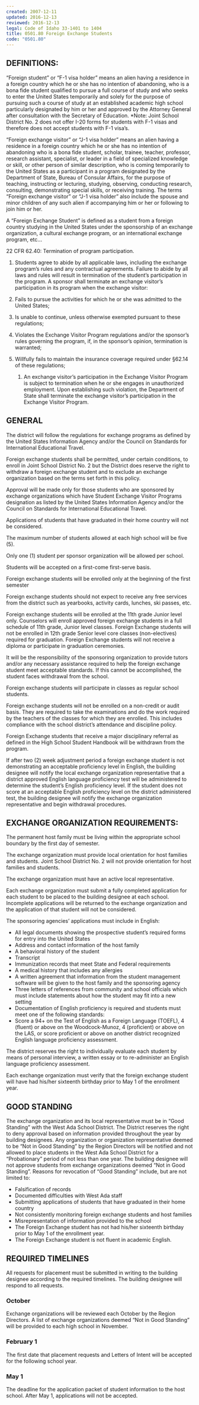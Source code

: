 ```yaml
---
created: 2007-12-11
updated: 2016-12-13
reviewed: 2016-12-13
legal: Code of Idaho 33-1401 to 1404
title: 0501.80 Foreign Exchange Students
code: "0501.80"
---
```


## DEFINITIONS:

“Foreign student” or “F-1 visa holder” means an alien having a residence in a foreign country which he or she has no intention of abandoning, who is a bona fide student qualified to pursue a full course of study and who seeks to enter the United States temporarily and solely for the purpose of pursuing such a course of study at an established academic high school particularly designated by him or her and approved by the Attorney General after consultation with the Secretary of Education. *Note: Joint School District No. 2 does not offer I-20 forms for students with F-1 visas and therefore does not accept students with F-1 visa’s.

“Foreign exchange visitor” or “J-1 visa holder” means an alien having a residence in a foreign country which he or she has no intention of abandoning who is a bona fide student, scholar, trainee, teacher, professor, research assistant, specialist, or leader in a field of specialized knowledge or skill, or other person of similar description, who is coming temporarily to the United States as a participant in a program designated by the Department of State, Bureau of Consular Affairs, for the purpose of teaching, instructing or lecturing, studying, observing, conducting research, consulting, demonstrating special skills, or receiving training. The terms “Foreign exchange visitor” or “J-1 visa holder” also include the spouse and minor children of any such alien if accompanying him or her or following to join him or her.

A “Foreign Exchange Student” is defined as a student from a foreign country studying in the United States under the sponsorship of an exchange organization, a cultural exchange program, or an international exchange program, etc...

22 CFR 62.40: Termination of program participation.

1. Students agree to abide by all applicable laws, including the exchange program’s rules and any contractual
agreements. Failure to abide by all laws and rules will result in termination of the student’s participation in the
program. A sponsor shall terminate an exchange visitor’s participation in its program when the exchange visitor:

1. Fails to pursue the activities for which he or she was admitted to the United States;
1. Is unable to continue, unless otherwise exempted pursuant to these regulations;
1. Violates the Exchange Visitor Program regulations and/or the sponsor’s rules governing the program, if, in the sponsor’s opinion, termination is warranted;
1. Willfully fails to maintain the insurance coverage required under §62.14 of these regulations;
    1. An exchange visitor’s participation in the Exchange Visitor Program is subject to termination when he or she engages in unauthorized employment. Upon establishing such violation, the Department of State shall terminate the exchange visitor’s participation in the Exchange Visitor Program.

## GENERAL

The district will follow the regulations for exchange programs as defined by the United States Information Agency and/or the Council on Standards for International Educational Travel.

Foreign exchange students shall be permitted, under certain conditions, to enroll in Joint School District No. 2 but the District does reserve the right to withdraw a foreign exchange student and to exclude an exchange organization based on the terms set forth in this policy.

Approval will be made only for those students who are sponsored by exchange organizations which have Student Exchange Visitor Programs designation as listed by the United States Information Agency and/or the Council on Standards for International Educational Travel.

Applications of students that have graduated in their home country will not be considered.

The maximum number of students allowed at each high school will be five (5).

Only one (1) student per sponsor organization will be allowed per school.

Students will be accepted on a first-come first-serve basis.

Foreign exchange students will be enrolled only at the beginning of the first semester

Foreign exchange students should not expect to receive any free services from the district such as yearbooks, activity cards, lunches, ski passes, etc.

Foreign exchange students will be enrolled at the 11th grade Junior level only. Counselors will enroll approved foreign exchange students in a full schedule of 11th grade, Junior level classes. Foreign Exchange students will not be enrolled in 12th grade Senior level core classes (non-electives) required for graduation. Foreign Exchange students will not receive a diploma or participate in graduation ceremonies.

It will be the responsibility of the sponsoring organization to provide tutors and/or any necessary assistance required to help the foreign exchange student meet acceptable standards. If this cannot be accomplished, the student faces withdrawal from the school.

Foreign exchange students will participate in classes as regular school students.

Foreign exchange students will not be enrolled on a non-credit or audit basis. They are required to take the examinations and do the work required by the teachers of the classes for which they are enrolled. This includes compliance with the school district’s attendance and discipline policy.

Foreign Exchange students that receive a major disciplinary referral as defined in the High School Student Handbook will be withdrawn from the program.

If after two (2) week adjustment period a foreign exchange student is not demonstrating an acceptable proficiency level in English, the building designee will notify the local exchange organization representative that a district approved English language proficiency test will be administered to determine the student’s English proficiency level. If the student does not score at an acceptable English proficiency level on the district administered test, the building designee will notify the exchange organization representative and begin withdrawal procedures.

## EXCHANGE ORGANIZATION REQUIREMENTS:

The permanent host family must be living within the appropriate school boundary by the first day of semester.

The exchange organization must provide local orientation for host families and students. Joint School District No. 2 will not provide orientation for host families and students.

The exchange organization must have an active local representative.

Each exchange organization must submit a fully completed application for each student to be placed to the building designee at each school. Incomplete applications will be returned to the exchange organization and the application of that student will not be considered.

The sponsoring agencies’ applications must include in English:

- All legal documents showing the prospective student’s required forms for entry into the United States
- Address and contact information of the host family
- A behavioral history of the student
- Transcript
- Immunization records that meet State and Federal requirements
- A medical history that includes any allergies
- A written agreement that information from the student management software will be given to the host family and the sponsoring agency
- Three letters of references from community and school officials which must include statements about how the student may fit into a new setting
- Documentation of English proficiency is required and students must meet one of the following standards:
- Score a 94+ on the Test of English as a Foreign Language (TOEFL), 4 (fluent) or above on the Woodcock-Munoz, 4 (proficient) or above on the LAS, or score proficient or above on another district recognized English language proficiency assessment.

The district reserves the right to individually evaluate each student by means of personal interview, a written essay or to re-administer an English language proficiency assessment.

Each exchange organization must verify that the foreign exchange student will have had his/her sixteenth birthday prior to May 1 of the enrollment year.

## GOOD STANDING

The exchange organization and its local representative must be in “Good Standing” with the West Ada School District. The District reserves the right to deny approval based on information provided throughout the year by building designees. Any organization or organization representative deemed to be “Not in Good Standing” by the Region Directors will be notified and not allowed to place students in the West Ada School District for a “Probationary” period of not less than one year. The building designee will not approve students from exchange organizations deemed “Not in Good Standing”. Reasons for revocation of “Good Standing” include, but are not limited to:

- Falsification of records
- Documented difficulties with West Ada staff
- Submitting applications of students that have graduated in their home country
- Not consistently monitoring foreign exchange students and host families
- Misrepresentation of information provided to the school
- The Foreign Exchange student has not had his/her sixteenth birthday prior to May 1 of the enrollment year.
- The Foreign Exchange student is not fluent in academic English.

## REQUIRED TIMELINES

All requests for placement must be submitted in writing to the building designee according to the required timelines.  The building designee will respond to all requests.

### October
Exchange organizations will be reviewed each October by the Region Directors. A list of exchange organizations deemed “Not in Good Standing” will be provided to each high school in November.

### February 1
The first date that placement requests and Letters of Intent will be accepted for the following school year.

### May 1
The deadline for the application packet of student information to the host school.  After May 1, applications will not be accepted.
